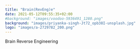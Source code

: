 ```yaml
---
title: "Brain(RevEng)e"
date: 2021-05-12T09:55:35+02:00
#background: "images/voodoo-5936491_1280.png"
background: "images/priyanka-singh-Jt72_opb38I-unsplash.jpg"
logo: "images/a-2729782_200.png"
---
```


Brain Reverse Engineering

